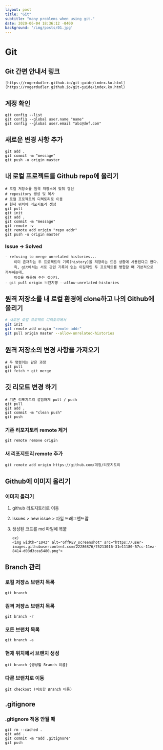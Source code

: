 ```yaml
---
layout: post
title: "Git"
subtitle: "many problems when using git."
date: 2020-06-04 18:36:12 -0400
background: '/img/posts/01.jpg'
---
```


# Git

## Git 간편 안내서 링크

```
[https://rogerdudler.github.io/git-guide/index.ko.html](https://rogerdudler.github.io/git-guide/index.ko.html)
```

## 계정 확인

```
git config --list
git config --global user.name "name"
git config --global user.email "abc@def.com"
```

## 새로운 변경 사항 추가

```
git add .
git commit -m "message"
git push -u origin master
```

## 내 로컬 프로젝트를 Github repo에 올리기

```
# 로컬 저장소를 원격 저장소에 맞춰 갱신
# repository 생성 및 복사
# 로컬 프로젝트의 디렉토리로 이동
# 현재 위치에 리포지토리 생성
git pull
git init
git add .
git commit -m "message"
git remote -v
git remote add origin "repo addr"
git push -u origin master
```

### Issue → Solved

```
- refusing to merge unrelated histories...
	이미 존재하는 두 프로젝트의 기록(history)을 저장하는 드문 상황에 사용된다고 한다. 
	즉, git에서는 서로 관련 기록이 없는 이질적인 두 프로젝트를 병합할 때 기본적으로 거부하는데, 
	이것을 허용해 주는 것이다.
- git pull origin 브런치명 --allow-unrelated-histories
```

## 원격 저장소를 내 로컬 환경에 clone하고 나의 Github에 올리기

```bash
# 새로운 로컬 프로젝트 디렉토리에서
git init
git remote add origin "remote addr"
git pull origin master --allow-unrelated-histories
```

## 원격 저장소의 변경 사항을 가져오기

```
# 두 명령어는 같은 과정
git pull
git fetch + git merge
```

## 깃 리모트 변경 하기

```
# 기존 리포지토리 깔끔하게 pull / push
git pull
git add .
git commit -m "clean push"
git push
```

### 기존 리포지토리 remote 제거

```
git remote remove origin
```

### 새 리포지토리 remote 추가

```
git remote add origin https://github.com/계정/리포지토리
```

## Github에 이미지 올리기

### 이미지 올리기

1. github 리포지토리로 이동
2. Issues > new issue > 파일 드래그앤드랍
3. 생성된 코드를 md 파일에 복붙

    ```
    ex)
    <img width="1043" alt="offREV_screenshot" src="https://user-images.githubusercontent.com/22286876/75213016-31e11180-57cc-11ea-8414-d03d3cea5480.png">
    ```


## Branch 관리

### 로컬 저장소 브랜치 목록

```
git branch
```


### 원격 저장소 브랜치 목록

```
git branch -r
```


### 모든 브랜치 목록

```
git branch -a
```


### 현재 위치에서 브랜치 생성

```
git branch {생성할 Branch 이름}
```


### 다른 브랜치로 이동

```
git checkout (이동할 Branch 이름)
```


## .gitignore

### .gitignore 적용 안될 때

```
git rm --cached .
git add .
git commit -m "add .gitignore"
git push
```

